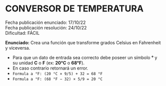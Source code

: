 # CONVERSOR DE TEMPERATURA

Fecha publicación enunciado: 17/10/22\
Fecha publicación resolución: 24/10/22\
Dificultad: FÁCIL

**Enunciado:** Crea una función que transforme grados Celsius en Fahrenheit y viceversa.

* Para que un dato de entrada sea correcto debe poseer un símbolo **°** y su unidad **C** o **F** (ex: **20°C** o **68°F**).
* En caso contrario retornará un error.
* ``Formula a °F: (20 °C × 9/5) + 32 = 68 °F``
* ``Formula a °F: (68 °F − 32) × 5/9 = 20 °C``
